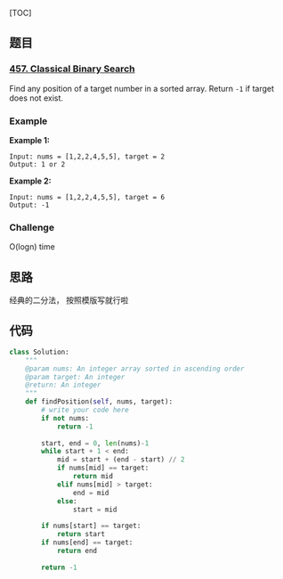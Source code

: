 [TOC]

## 题目

### [457. Classical Binary Search](https://www.lintcode.com/problem/classical-binary-search/description)

Find any position of a target number in a sorted array. Return `-1` if target does not exist.

### Example

**Example 1:**

```
Input: nums = [1,2,2,4,5,5], target = 2
Output: 1 or 2
```

**Example 2:**

```
Input: nums = [1,2,2,4,5,5], target = 6
Output: -1
```

### Challenge

O(logn) time

## 思路

经典的二分法， 按照模版写就行啦

## 代码

```python
class Solution:
    """
    @param nums: An integer array sorted in ascending order
    @param target: An integer
    @return: An integer
    """
    def findPosition(self, nums, target):
        # write your code here
        if not nums:
            return -1
            
        start, end = 0, len(nums)-1
        while start + 1 < end:
            mid = start + (end - start) // 2
            if nums[mid] == target:
                return mid
            elif nums[mid] > target:
                end = mid
            else:
                start = mid
          
        if nums[start] == target:
            return start
        if nums[end] == target:
            return end
        
        return -1
```

